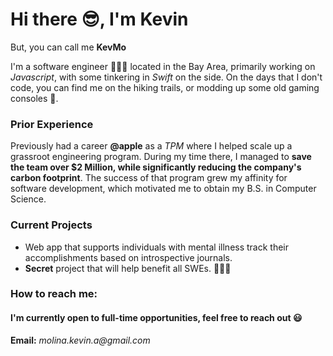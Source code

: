 # Hi there 😎, I'm Kevin

But, you can call me **KevMo**

I'm a software engineer 👨🏻‍💻 located in the Bay Area, primarily working on _Javascript_, with some tinkering in _Swift_ on the side. On the days that I don't code, you can find me on the hiking trails, or modding up some old gaming consoles 👾.

### Prior Experience
Previously had a career **@apple** as a _TPM_ where I helped scale up a grassroot engineering program. During my time there, I managed to **save the team over $2 Million, while significantly reducing the company's carbon footprint**. The success of that program grew my affinity for software development, which motivated me to obtain my B.S. in Computer Science.

### Current Projects
- Web app that supports individuals with mental illness track their accomplishments based on introspective journals.
- **Secret** project that will help benefit all SWEs. 🧙🏼‍♂️

### How to reach me:
#### I'm currently open to full-time opportunities, feel free to reach out 😃
**Email:** _molina.kevin.a@gmail.com_



<!--
**kame087/kame087** is a ✨ _special_ ✨ repository because its `README.md` (this file) appears on your GitHub profile.

Here are some ideas to get you started:

- 🔭 I’m currently working on ...
- 🌱 I’m currently learning ...
- 👯 I’m looking to collaborate on ...
- 🤔 I’m looking for help with ...
- 💬 Ask me about ...
- 📫 How to reach me: ...
- 😄 Pronouns: ...
- ⚡ Fun fact: ...
-->
